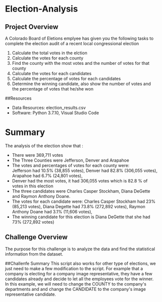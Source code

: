 # Election-Analysis

## Project Overview

A Colorado Board of Eletions emplyee has given you the following tasks to complete the election audit of a recent local congressional election

  1. Calculate the total votes in the elction
  2. Calculate the votes for each county
  3. Find the county with the most votes and the number of votes for that county
  4. Calculate the votes for each candidates
  5. Calculate the percentage of votes for each candidates
  6. Determine the winning candidate, also show the number of votes and the percentage of votes that he/she won

##Resources
- Data Resources: election_results.csv
- Software: Python 3.7.10, Visual Studio Code

# Summary
The analysis of the election show that :

- There were 369,711 votes
- The Three Counties were Jefferson, Denver and Arapahoe
- The votes and percentages of votes for each county were:  
      Jefferson had 10.5% (38,855 votes), 
      Denver had 82.8% (306,055 votes), 
      Arapahoe had 6.7% (24,801 votes), 
- Denver had the most votes, it had 306,055 votes which is 82.8 % of votes in this election
- The three candidates were Charles Casper Stockham, Diana DeGette and Raymon Anthony Doane.
- The votes for each candidate were:
      Charles Casper Stockham had 23% (85,213 votes), 
      Diana Degette had 73.8% (272,892 votes), 
      Raymon Anthony Doane had 3.1% (11,606 votes), 
- The winning candidate for this election is Diana DeGette that she had 73% (272,892 votes)

## Challenge Overview
The purpose for this challenge is to analyze the data and find the statistical information from the dataset.

##Challenfe Summary
This script also works for other type of elections, we just need to make a few modification to the script. For example that a company is electing for a company image representative, they have a few candidates already and decide to let all the employees vote for the winner. In this example, we will need to change the COUNTY to the company's departments and and change the CANDIDATE to the company's image representative candidate. 
